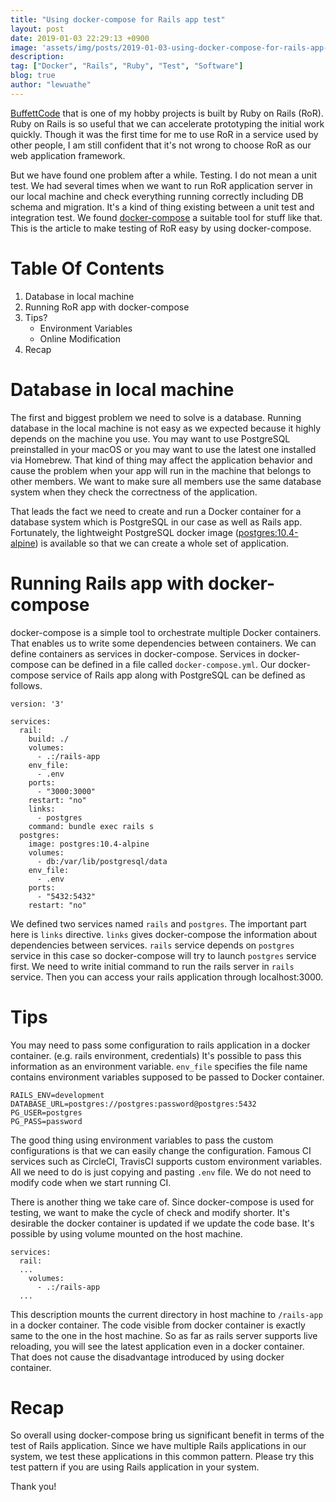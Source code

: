 ```yaml
---
title: "Using docker-compose for Rails app test"
layout: post
date: 2019-01-03 22:29:13 +0900
image: 'assets/img/posts/2019-01-03-using-docker-compose-for-rails-app-test/catch.jpg'
description:
tag: ["Docker", "Rails", "Ruby", "Test", "Software"]
blog: true
author: "lewuathe"
---
```


[BuffettCode](https://www.buffett-code.com/) that is one of my hobby projects is built by Ruby on Rails (RoR). 
Ruby on Rails is so useful that we can accelerate prototyping the initial work quickly. Though it was the first time for me to use RoR in a service used by other people, I am still confident that it's not wrong to choose RoR as our web application framework.

But we have found one problem after a while. Testing. I do not mean a unit test. We had several times when we want to run RoR application server in our local machine and check everything running correctly including DB schema and migration. It's a kind of thing existing between a unit test and integration test. We found [docker-compose](https://docs.docker.com/compose/) a suitable tool for stuff like that. This is the article to make testing of RoR easy by using docker-compose. 

# Table Of Contents

1. Database in local machine
2. Running RoR app with docker-compose
3. Tips?
   - Environment Variables
   - Online Modification
4. Recap

# Database in local machine

The first and biggest problem we need to solve is a database. Running database in the local machine is not easy as we expected because it highly depends on the machine you use. You may want to use PostgreSQL preinstalled in your macOS or you may want to use the latest one installed via Homebrew. That kind of thing may affect the application behavior and cause the problem when your app will run in the machine that belongs to other members. We want to make sure all members use the same database system when they check the correctness of the application. 

That leads the fact we need to create and run a Docker container for a database system which is PostgreSQL in our case as well as Rails app. Fortunately, the lightweight PostgreSQL docker image ([postgres:10.4-alpine](https://hub.docker.com/_/postgres)) is available so that we can create a whole set of application.

# Running Rails app with docker-compose

docker-compose is a simple tool to orchestrate multiple Docker containers. That enables us to write some dependencies between containers. We can define containers as services in docker-compose. Services in docker-compose can be defined in a file called `docker-compose.yml`.
Our docker-compose service of Rails app along with PostgreSQL can be defined as follows.

```
version: '3'

services:
  rail:
    build: ./
    volumes:
      - .:/rails-app
    env_file:
      - .env
    ports:
      - "3000:3000"
    restart: "no"
    links:
      - postgres
    command: bundle exec rails s
  postgres:
    image: postgres:10.4-alpine
    volumes:
      - db:/var/lib/postgresql/data
    env_file:
      - .env
    ports:
      - "5432:5432"
    restart: "no"
```

We defined two services named `rails` and `postgres`. The important part here is `links` directive. `links` gives docker-compose the information about dependencies between services. `rails` service depends on `postgres` service in this case so docker-compose will try to launch `postgres` service first. We need to write initial command to run the rails server in `rails` service. Then you can access your rails application through localhost:3000.

# Tips

You may need to pass some configuration to rails application in a docker container. (e.g. rails environment, credentials) It's possible to pass this information as an environment variable.  `env_file` specifies the file name contains environment variables supposed to be passed to Docker container. 

```
RAILS_ENV=development
DATABASE_URL=postgres://postgres:password@postgres:5432
PG_USER=postgres
PG_PASS=password
```

The good thing using environment variables to pass the custom configurations is that we can easily change the configuration. Famous CI services such as CircleCI, TravisCI supports custom environment variables. All we need to do is just copying and pasting `.env` file. 
We do not need to modify code when we start running CI. 

There is another thing we take care of. Since docker-compose is used for testing, we want to make the cycle of check and modify shorter. It's desirable the docker container is updated if we update the code base. It's possible by using volume mounted on the host machine.

```
services:
  rail:
  ...
    volumes:
      - .:/rails-app
  ...
```

This description mounts the current directory in host machine to `/rails-app` in a docker container. The code visible from docker container is exactly same to the one in the host machine. So as far as rails server supports live reloading, you will see the latest application even in a docker container. That does not cause the disadvantage introduced by using docker container. 

# Recap

So overall using docker-compose bring us significant benefit in terms of the test of Rails application. Since we have multiple Rails applications in our system, we test these applications in this common pattern. Please try this test pattern if you are using Rails application in your system.

Thank you!